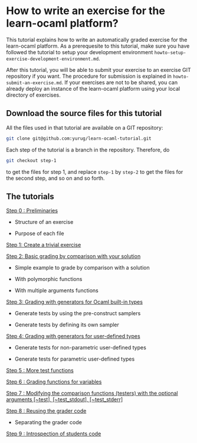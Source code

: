 How to write an exercise for the learn-ocaml platform?
======================================================

This tutorial explains how to write an automatically graded exercise
for the learn-ocaml platform. As a prerequesite to this tutorial, make
sure you have followed the tutorial to setup your development
environment `howto-setup-exercise-development-environment.md`.

After this tutorial, you will be able to submit your exercise to an
exercise GIT repository if you want. The procedure for submission is
explained in `howto-submit-an-exercise.md`. If your exercises are not
to be shared, you can already deploy an instance of the learn-ocaml
platform using your local directory of exercises.


## Download the source files for this tutorial

All the files used in that tutorial are available on a GIT repository:

```bash
git clone git@github.com:yurug/learn-ocaml-tutorial.git
```

Each step of the tutorial is a branch in the repository. Therefore,
do

```bash
git checkout step-1
```

to get the files for step 1, and replace `step-1` by `step-2` to
get the files for the second step, and so on and so forth.

## The tutorials
[Step 0 : Preliminaries](tutorials/step-0.md)
	
- Structure of an exercise
	
- Purpose of each file
	
[Step 1: Create a trivial exercise](tutorials/step-1.md)
      
[Step 2: Basic grading by comparison with your solution](tutorials/step-2.md)

- Simple example to grade by comparison with a solution

- With polymorphic functions

- With multiple arguments functions

[Step 3: Grading with generators for Ocaml built-in types](tutorials/step-3.md)

- Generate tests by using the pre-construct samplers 

- Generate tests by defining its own sampler 

[Step 4: Grading with generators for user-defined types](tutorials/step-4.md)

- Generate tests for non-parametric user-defined types 
	
- Generate tests for parametric user-defined types 

[Step 5 : More test functions](tutorials/step-5.md)
	
[Step 6 : Grading functions for variables](tutorials/step-6.md)
    
[Step 7 : Modifying the comparison functions (testers) with the optional arguments [~test], [~test_stdout], [~test_stderr]](tutorials/step-7.md)

[Step 8 : Reusing the grader code](tutorials/step-8.md)

- Separating the grader code

[Step 9 : Introspection of students code](tutorials/step-9.md)    
